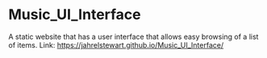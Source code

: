 # Music_UI_Interface
A static website that has a user interface that allows easy browsing of a list of items.
Link: https://jahrelstewart.github.io/Music_UI_Interface/
